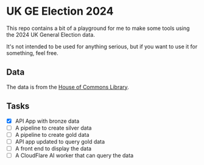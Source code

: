 # UK GE Election 2024

This repo contains a bit of a playground for me to make some tools using the 2024 UK General Election data.

It's not intended to be used for anything serious, but if you want to use it for something, feel free.

## Data

The data is from the [House of Commons Library](https://commonslibrary.parliament.uk/research-briefings/cbp-10009/).

## Tasks

- [x] API App with bronze data
- [ ] A pipeline to create silver data
- [ ] A pipeline to create gold data
- [ ] API app updated to query gold data
- [ ] A front end to display the data
- [ ] A CloudFlare AI worker that can query the data